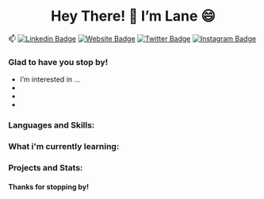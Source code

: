 <!-- Header -->
# <h1 align='center'> Hey There! 👋 I’m Lane 😄 </h1>

<!-- Connection badges -->
📫
[![Linkedin Badge](https://img.shields.io/badge/-LinkedIn-0e76a8?style=flat-square&logo=Linkedin&logoColor=white)](https://linkedin.com/in/lanebrents)
[![Website Badge](https://img.shields.io/badge/Website-3b5998?style=flat-square&logo=google-chrome&logoColor=white)]()
[![Twitter Badge](https://img.shields.io/badge/-Twitter-00acee?style=flat-square&logo=Twitter&logoColor=white)]()
[![Instagram Badge](https://img.shields.io/badge/-Instagram-e4405f?style=flat-square&logo=Instagram&logoColor=white)]() 

<!-- About Me -->
### Glad to have you stop by!
* I’m interested in ...
*
*
*

<!-- Skill Badges -->
### Languages and Skills:

<!-- Currently working on section -->
### What i'm currently learning:

<!-- Project and github stat dropdown -->
### Projects and Stats:


#### Thanks for stopping by!


